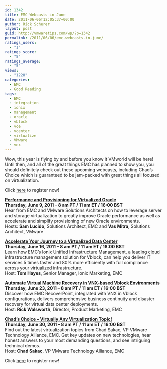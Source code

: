 ```yaml
---
id: 1342
title: EMC Webcasts in June
date: 2011-06-06T12:05:37+00:00
author: Rick Scherer
layout: post
guid: http://vmwaretips.com/wp/?p=1342
permalink: /2011/06/06/emc-webcasts-in-june/
ratings_users:
  - "1"
ratings_score:
  - "5"
ratings_average:
  - "5"
views:
  - "1228"
categories:
  - EMC
  - Good Reading
tags:
  - EMC
  - integration
  - ionix
  - management
  - oracle
  - vblock
  - vce
  - vcenter
  - virtualize
  - VMware
  - vnx
---
```

Wow, this year is flying by and before you know it VMworld will be here! Until then, and all of the great things EMC has planned to show you, you should definitely check out these upcoming webcasts, including Chad&#8217;s Choice which is guaranteed to be jam-packed with great things all focused on virtualization.

Click <a href="http://info.emc.com/mk/get/DBM11251-19479_raf_lp?reg_src=WEB_Blog_VMwareTips" target="_blank">here</a> to register now!

<p class="MsoNormal">
  <strong><span><span><a href="http://info.emc.com/mk/get/DBM11251-19479_raf_lp?reg_src=WEB_Blog_VMwareTips" target="_blank">Performance and Provisioning for Virtualized Oracle<br /> </a></span></span></strong><strong><span>Thursday, June 9, 2011 &#8211; 8 am PT / 11 am ET / 16:00 BST<br /> </span></strong>Hear from EMC and VMware Solutions Architects on how to leverage server and storage virtualization to greatly improve Oracle performance as well as accelerate and simplify provisioning of new Oracle environments.<br /> Hosts: <strong><span>Sam Lucido</span></strong>, Solutions Architect, EMC and <strong><span>Vas Mitra</span></strong>, Solutions Architect, VMware
</p>

<p class="MsoNormal">
  <strong><span><span><a href="http://info.emc.com/mk/get/DBM11251-19479_raf_lp?reg_src=WEB_Blog_VMwareTips" target="_blank">Accelerate Your Journey to a Virtualized Data Center<br /> </a></span></span></strong><strong><span>Thursday, June 16, 2011 &#8211; 8 am PT / 11 am ET / 16:00 BST<br /> </span></strong>Learn how EMC&#8217;s Ionix Unified Infrastructure Management, a leading cloud infrastructure management solution for Vblock, can help you deliver IT services 5 times faster and 80% more efficiently with full compliance across your virtualized infrastructure.<br /> Host: <strong><span>Tom Hayes</span></strong>, Senior Manager, Ionix Marketing, EMC
</p>

<p class="MsoNormal">
  <strong><span><span><a href="http://info.emc.com/mk/get/DBM11251-19479_raf_lp?reg_src=WEB_Blog_VMwareTips" target="_blank">Automate Virtual Machine Recovery in VNX-based Vblock Environments<br /> </a></span></span></strong><strong><span>Thursday, June 23, 2011 &#8211; 8 am PT / 11 am ET / 16:00 BST<br /> </span></strong>Discover how EMC RecoverPoint, integrated with VNX in Vblock configurations, delivers comprehensive business continuity and disaster recovery for virtual data center deployments.<br /> Host: <strong><span>Rick Walsworth</span></strong>, Director, Product Marketing, EMC
</p>

<p class="MsoNormal">
  <strong><span><span><a href="http://info.emc.com/mk/get/DBM11251-19479_raf_lp?reg_src=WEB_Blog_VMwareTips" target="_blank">Chad’s Choice &#8211; Virtually Any Virtualization Topic!<br /> </a></span></span></strong><strong><span>Thursday, June 30, 2011 &#8211; 8 am PT / 11 am ET / 16:00 BST<br /> </span></strong>Find out the latest virtualization topics from Chad Sakac, VP VMware Technology Alliance, EMC. Get key updates on new technologies, hear honest answers to your most demanding questions, and see intriguing technical demos.<br /> Host: <strong><span>Chad Sakac</span></strong>, VP VMware Technology Alliance, EMC
</p>

<p class="MsoNormal">
  Click <a href="http://info.emc.com/mk/get/DBM11251-19479_raf_lp?reg_src=WEB_Blog_VMwareTips" target="_blank">here</a> to register now!
</p>
